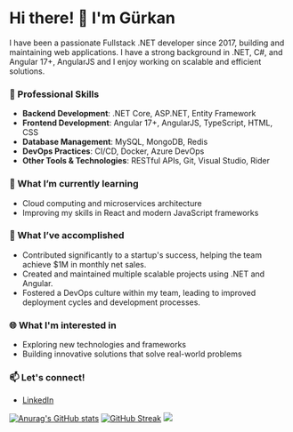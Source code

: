 # Hi there! 👋 I'm Gürkan

I have been a passionate Fullstack .NET developer since 2017, building and maintaining web applications. I have a strong background in .NET, C#, and Angular 17+, AngularJS and I enjoy working on scalable and efficient solutions.

### 💼 Professional Skills
- **Backend Development**: .NET Core, ASP.NET, Entity Framework
- **Frontend Development**: Angular 17+, AngularJS, TypeScript, HTML, CSS
- **Database Management**: MySQL, MongoDB, Redis
- **DevOps Practices**: CI/CD, Docker, Azure DevOps
- **Other Tools & Technologies**: RESTful APIs, Git, Visual Studio, Rider

### 🌱 What I’m currently learning
- Cloud computing and microservices architecture
- Improving my skills in React and modern JavaScript frameworks

### 🚀 What I’ve accomplished
- Contributed significantly to a startup's success, helping the team achieve $1M in monthly net sales.
- Created and maintained multiple scalable projects using .NET and Angular.
- Fostered a DevOps culture within my team, leading to improved deployment cycles and development processes.

### 🌐 What I'm interested in
- Exploring new technologies and frameworks
- Building innovative solutions that solve real-world problems

### 📫 Let's connect!
- [LinkedIn](https://linkedin.com/in/gurkansanli)





[![Anurag's GitHub stats](https://github-readme-stats-one-teal.vercel.app/api?username=gurkansanli)](https://github.com/anuraghazra/github-readme-stats)
[![GitHub Streak](https://streak-stats.demolab.com/?user=gurkansanli)](https://git.io/streak-stats)
[![](https://visitcount.itsvg.in/api?id=gurkansanli&label=Profile%20Views&color=1&icon=5&pretty=false)](https://visitcount.itsvg.in)
